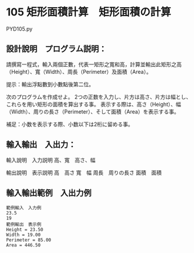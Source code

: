 # 105 矩形面積計算　矩形面積の計算
PYD105.py
## 設計說明　プログラム説明：
請撰寫一程式，輸入兩個正數，代表一矩形之寬和高，計算並輸出此矩形之高（Height）、寬（Width）、周長（Perimeter）及面積（Area）。

提示：輸出浮點數到小數點後第二位。

次のプログラムを作成せよ。
2つの正数を入力し、片方は高さ、片方は幅とし、
これらを用い矩形の面積を算出する事。
表示する際は、高さ（Height）、幅（Width）、周りの長さ（Perimeter）、そして面積（Area）を表示する事。

補足：小数を表示する際、小数以下は2桁に留める事。

## 輸入輸出　入出力：
輸入說明　入力説明
高、寬　高さ、幅

輸出說明　表示説明
高　高さ
寬　幅
周長　周りの長さ
面積　面積

## 輸入輸出範例　入出力例
```
範例輸入　入力例
23.5
19
範例輸出　表示例
Height = 23.50
Width = 19.00
Perimeter = 85.00
Area = 446.50
```
